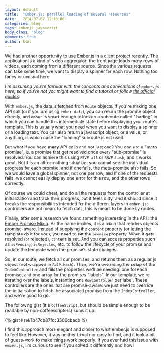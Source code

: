```yaml
---
layout: default
title:  "Ember.js: parallel loading of several resources"
date:   2014-07-07 12:00:00
categories: blog
tags: emberjs javascript
body_class: "blog"
comments: true
author: ksol
---
```

We had another opportunity to use Ember.js in a client project recently. The application is a kind of video aggregator: the front page loads many rows of videos, each coming from a different source. Since the various requests can take some time, we want to display a spinner for each row. Nothing too fancy or unusual here.

*I'm assuming you're familiar with the concepts and conventions of `ember.js` here, so if you're not you might want to find a tutorial or follow [the official guides](http://emberjs.com/guides).*

With `ember.js`, the data is fetched from `Route` objects. If you're making one API call (or if you are using `ember-data`), you can return the promise object directly, and `ember` is smart enough to lookup a subroute called "loading" in which you can handle this intermediate state before displaying your route's template. This is usually what you need when you want to display a spinner or a loading text. You can also return a javascript object, or a value, or anything, in which case the "loading" subroute is not used.

But what if you have **many** API calls and not just one? You can use a "meta-promise", ie. a promise that get resolved once every "sub-promise" is resolved. You can achieve this using `RSVP.all` or `RSVP.hash`, and it works great. But it is an all-or-nothing situation: you cannot see the individual progress for each promise, and if one fails, the meta-promise also fails. So we would have a global spinner, not one per row, and if one of the requests fails, we cannot easily display one error for this row, and the other rows correctly.

Of course we could cheat, and do all the requests from the controller at initialization and track their progress, but it feels dirty, and it should since it breaks the responsibilities intended for the different layers in `ember.js`: controllers are not meant to fetch data, this is meant to be done by routes.

Finally, after some research we found something interesting in the API : the [Ember Promise Mixin](http://emberjs.com/api/classes/Ember.PromiseProxyMixin.html). As the name implies, it is a mixin that renders objects promise-aware. Instead of supplying the `content` property (or letting the template do it for you), you need to set the `promise` property. When it gets resolved (or rejected), `content` is set. And you can access properties such as `isPending`, `isRejected`, etc. to follow the lifecycle of your promise and update the template when the promise's state changes.

So, in our route, we fetch all our promises, and returns them as a regular js object (not wrapped in `RVSP.hash`). Then, we're overriding the setup of the `IndexController` and fills the properties we'll be needing: one for each promise, and one array for the promises "labels". In our template, we're iterating over the labels, instanting one `RowController` per label. These controllers are the ones that are promise-aware: we just need to override the initialisation to fetch the associated promise from the `IndexController`, and we're good to go.

The following gist (it's `CoffeeScript`, but should be simple enough to be readable by non-coffeescripters) sums it up:

{% gist ksol/1b47cb87fcc3300cbacb %}

I find this approach more elegant and closer to what ember.js is supposed to feel like. However, it was neither trivial nor easy to find, and it took a bit of guess-work to make things work properly. If you ever had this issue with `ember.js`, I'm curious to see if you solved it differently and how!
